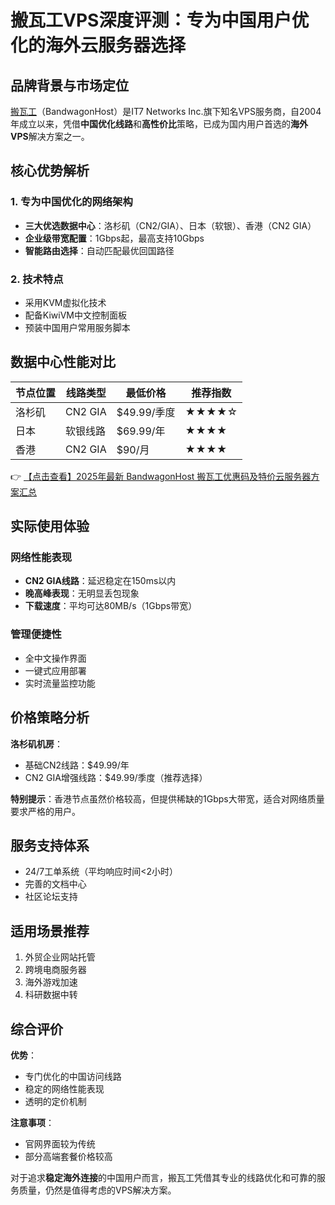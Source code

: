 # 搬瓦工VPS深度评测：专为中国用户优化的海外云服务器选择

## 品牌背景与市场定位

[搬瓦工](https://bit.ly/banwagon)（BandwagonHost）是IT7 Networks Inc.旗下知名VPS服务商，自2004年成立以来，凭借**中国优化线路**和**高性价比**策略，已成为国内用户首选的**海外VPS**解决方案之一。

## 核心优势解析

### 1. 专为中国优化的网络架构
- **三大优选数据中心**：洛杉矶（CN2/GIA）、日本（软银）、香港（CN2 GIA）
- **企业级带宽配置**：1Gbps起，最高支持10Gbps
- **智能路由选择**：自动匹配最优回国路径

### 2. 技术特点
- 采用KVM虚拟化技术
- 配备KiwiVM中文控制面板
- 预装中国用户常用服务脚本

## 数据中心性能对比

| 节点位置 | 线路类型   | 最低价格       | 推荐指数 |
|----------|------------|----------------|----------|
| 洛杉矶   | CN2 GIA    | $49.99/季度    | ★★★★☆    |
| 日本     | 软银线路   | $69.99/年      | ★★★★     |
| 香港     | CN2 GIA    | $90/月         | ★★★★     |

👉 [【点击查看】2025年最新 BandwagonHost 搬瓦工优惠码及特价云服务器方案汇总](https://bit.ly/banwagon)

## 实际使用体验

### 网络性能表现
- **CN2 GIA线路**：延迟稳定在150ms以内
- **晚高峰表现**：无明显丢包现象
- **下载速度**：平均可达80MB/s（1Gbps带宽）

### 管理便捷性
- 全中文操作界面
- 一键式应用部署
- 实时流量监控功能

## 价格策略分析

**洛杉矶机房**：
- 基础CN2线路：$49.99/年
- CN2 GIA增强线路：$49.99/季度（推荐选择）

**特别提示**：香港节点虽然价格较高，但提供稀缺的1Gbps大带宽，适合对网络质量要求严格的用户。

## 服务支持体系
- 24/7工单系统（平均响应时间<2小时）
- 完善的文档中心
- 社区论坛支持

## 适用场景推荐
1. 外贸企业网站托管
2. 跨境电商服务器
3. 海外游戏加速
4. 科研数据中转

## 综合评价

**优势**：
- 专门优化的中国访问线路
- 稳定的网络性能表现
- 透明的定价机制

**注意事项**：
- 官网界面较为传统
- 部分高端套餐价格较高

对于追求**稳定海外连接**的中国用户而言，搬瓦工凭借其专业的线路优化和可靠的服务质量，仍然是值得考虑的VPS解决方案。